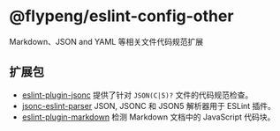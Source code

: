 # @flypeng/eslint-config-other

Markdown、JSON and YAML 等相关文件代码规范扩展

## 扩展包

- [eslint-plugin-jsonc](https://github.com/ota-meshi/eslint-plugin-jsonc) 提供了针对 `JSON(C|5)?` 文件的代码规范检查。
- [jsonc-eslint-parser](https://github.com/ota-meshi/jsonc-eslint-parser) JSON, JSONC 和 JSON5 解析器用于 ESLint 插件。
- [eslint-plugin-markdown](https://github.com/eslint/eslint-plugin-markdown) 检测 Markdown 文档中的 JavaScript 代码块。
